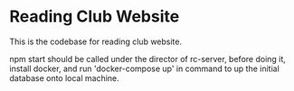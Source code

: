 # Reading Club Website

This is the codebase for reading club website.

npm start should be called under the director of rc-server,
before doing it, install docker, and run 'docker-compose up' in command to up the initial database onto local machine. 

